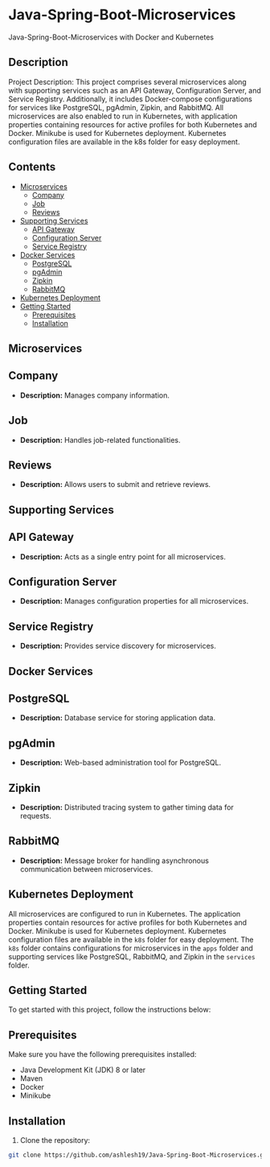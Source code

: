 # Java-Spring-Boot-Microservices
Java-Spring-Boot-Microservices with Docker and Kubernetes

## Description

Project Description: This project comprises several microservices along with supporting services such as an API Gateway, Configuration Server, and Service Registry. Additionally, it includes Docker-compose configurations for services like PostgreSQL, pgAdmin, Zipkin, and RabbitMQ. All microservices are also enabled to run in Kubernetes, with application properties containing resources for active profiles for both Kubernetes and Docker. Minikube is used for Kubernetes deployment. Kubernetes configuration files are available in the k8s folder for easy deployment.

## Contents
- [Microservices](#microservices)
  - [Company](#company)
  - [Job](#job)
  - [Reviews](#reviews)
- [Supporting Services](#supporting-services)
  - [API Gateway](#api-gateway)
  - [Configuration Server](#configuration-server)
  - [Service Registry](#service-registry)
- [Docker Services](#docker-services)
  - [PostgreSQL](#postgresql)
  - [pgAdmin](#pgadmin)
  - [Zipkin](#zipkin)
  - [RabbitMQ](#rabbitmq)
- [Kubernetes Deployment](#kubernetes-deployment)
- [Getting Started](#getting-started)
  - [Prerequisites](#prerequisites)
  - [Installation](#installation)

## Microservices

## Company

- **Description:** Manages company information.

## Job

- **Description:** Handles job-related functionalities.

## Reviews

- **Description:** Allows users to submit and retrieve reviews.

## Supporting Services

## API Gateway

- **Description:** Acts as a single entry point for all microservices.
  
## Configuration Server

- **Description:** Manages configuration properties for all microservices.

## Service Registry

- **Description:** Provides service discovery for microservices.

## Docker Services

## PostgreSQL

- **Description:** Database service for storing application data.

## pgAdmin

- **Description:** Web-based administration tool for PostgreSQL.

## Zipkin

- **Description:** Distributed tracing system to gather timing data for requests.

## RabbitMQ

- **Description:** Message broker for handling asynchronous communication between microservices.

## Kubernetes Deployment

All microservices are configured to run in Kubernetes. The application properties contain resources for active profiles for both Kubernetes and Docker. Minikube is used for Kubernetes deployment. Kubernetes configuration files are available in the `k8s` folder for easy deployment. The `k8s` folder contains configurations for microservices in the `apps` folder and supporting services like PostgreSQL, RabbitMQ, and Zipkin in the `services` folder.

## Getting Started

To get started with this project, follow the instructions below:

## Prerequisites

Make sure you have the following prerequisites installed:

- Java Development Kit (JDK) 8 or later
- Maven
- Docker
- Minikube

## Installation

1. Clone the repository:

```bash
git clone https://github.com/ashlesh19/Java-Spring-Boot-Microservices.git
